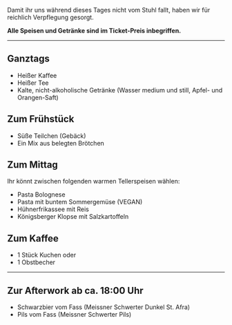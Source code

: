 
Damit ihr uns während dieses Tages nicht vom Stuhl fallt, haben wir für reichlich Verpflegung gesorgt.

**Alle Speisen und Getränke sind im Ticket-Preis inbegriffen.**

<hr class="blockspace">

## Ganztags

* Heißer Kaffee
* Heißer Tee
* Kalte, nicht-alkoholische Getränke (Wasser medium und still, Apfel- und Orangen-Saft)

## Zum Frühstück
 
* Süße Teilchen (Gebäck)
* Ein Mix aus belegten Brötchen

## Zum Mittag

Ihr könnt zwischen folgenden warmen Tellerspeisen wählen:

* Pasta Bolognese
* Pasta mit buntem Sommergemüse (VEGAN)
* Hühnerfrikassee mit Reis
* Königsberger Klopse mit Salzkartoffeln

## Zum Kaffee

* 1 Stück Kuchen oder
* 1 Obstbecher

<hr class="blockspace">

## Zur Afterwork ab ca. 18:00 Uhr

* Schwarzbier vom Fass (Meissner Schwerter Dunkel St. Afra)
* Pils vom Fass (Meissner Schwerter Pils)
